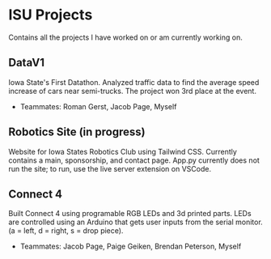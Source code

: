# ISU Projects
Contains all the projects I have worked on or am currently working on.

## DataV1
Iowa State's First Datathon. Analyzed traffic data to find the average speed increase of cars near semi-trucks. The project won 3rd place at the event.
- Teammates: Roman Gerst, Jacob Page, Myself

## Robotics Site (in progress)
Website for Iowa States  Robotics Club using Tailwind CSS. Currently contains a main, sponsorship, and contact page. App.py currently does not run the site; to run, use the live server extension on VSCode.

## Connect 4
Built Connect 4 using programable RGB LEDs and 3d printed parts. LEDs are controlled using an Arduino that gets user inputs from the serial monitor. (a = left, d = right, s = drop piece). 
- Teammates: Jacob Page, Paige Geiken, Brendan Peterson, Myself
